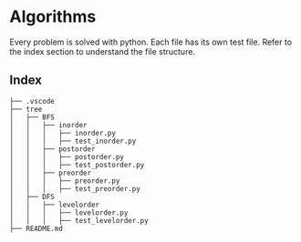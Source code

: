 # Algorithms
Every problem is solved with python. Each file has its own test file. Refer to the index section to understand the file structure.

## Index

```
├── .vscode
├── tree
│   ├── BFS
│   │   ├── inorder
│   │   │   ├── inorder.py
│   │   │   ├── test_inorder.py
│   │   ├── postorder
│   │   │   ├── postorder.py
│   │   │   ├── test_postorder.py
│   │   ├── preorder
│   │   │   ├── preorder.py
│   │   │   ├── test_preorder.py
│   ├── DFS 
│   │   ├── levelorder
│   │   │   ├── levelorder.py
│   │   │   ├── test_levelorder.py
├── README.md